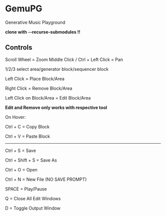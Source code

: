 # GemuPG

Generative Music Playground

**clone with --recurse-submodules !!**

## Controls
Scroll Wheel = Zoom
Middle Click / Ctrl + Left Click = Pan

1/2/3 select area/generator block/sequencer block

Left Click = Place Block/Area

Right Click = Remove Block/Area

Left Click on Block/Area = Edit Block/Area

**Edit and Remove only works with respective tool**

On Hover:

Ctrl + C = Copy Block

Ctrl + V = Paste Block

----------------------------
Ctrl + S = Save

Ctrl + Shift + S = Save As

Ctrl + O = Open

Ctrl + N = New File (NO SAVE PROMPT)

SPACE = Play/Pause

Q = Close All Edit Windows

D = Toggle Output Window